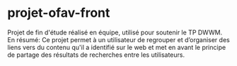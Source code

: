 # projet-ofav-front
Projet de fin d'étude réalisé en équipe, utilisé pour soutenir le TP DWWM.  En résumé: Ce projet permet à un utilisateur de regrouper et d’organiser des liens vers du contenu qu'il a identifié sur le web et met en avant le principe de partage des résultats de recherches entre les utilisateurs. 
